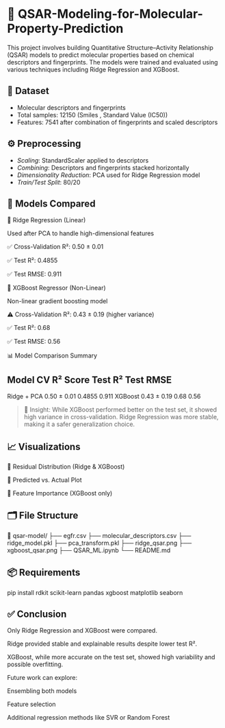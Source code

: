 # 🧪 QSAR-Modeling-for-Molecular-Property-Prediction

This project involves building Quantitative Structure–Activity Relationship (QSAR) models to predict molecular properties based on chemical descriptors and fingerprints. The models were trained and evaluated using various techniques including Ridge Regression and XGBoost.

## 📂 Dataset

- Molecular descriptors and fingerprints
- Total samples: 12150 (Smiles , Standard Value (IC50))
- Features: 7541 after combination of fingerprints and scaled descriptors

 ## ⚙️ Preprocessing

- *Scaling*: StandardScaler applied to descriptors
- *Combining*: Descriptors and fingerprints stacked horizontally
- *Dimensionality Reduction*: PCA used for Ridge Regression model
- *Train/Test Split*: 80/20

## 🧠 Models Compared

🔹 Ridge Regression (Linear)

Used after PCA to handle high-dimensional features

✅ Cross-Validation R²: 0.50 ± 0.01

✅ Test R²: 0.4855

✅ Test RMSE: 0.911

🔹 XGBoost Regressor (Non-Linear)

Non-linear gradient boosting model

⚠️ Cross-Validation R²: 0.43 ± 0.19 (higher variance)

✅ Test R²: 0.68

✅ Test RMSE: 0.56

📊 Model Comparison Summary

## Model	CV R² Score	Test R²	Test RMSE

Ridge + PCA	0.50 ± 0.01	0.4855	0.911
XGBoost	0.43 ± 0.19	0.68	0.56


> 🔎 Insight: While XGBoost performed better on the test set, it showed high variance in cross-validation. Ridge Regression was more stable, making it a safer generalization choice.


## 📈 Visualizations

📌 Residual Distribution (Ridge & XGBoost)

📌 Predicted vs. Actual Plot

📌 Feature Importance (XGBoost only)

## 🗂️ File Structure

📁 qsar-model/
├── egfr.csv
├── molecular_descriptors.csv
├── ridge_model.pkl
├── pca_transform.pkl
├── ridge_qsar.png
├── xgboost_qsar.png
├── QSAR_ML.ipynb
└── README.md


## 📦 Requirements

pip install rdkit scikit-learn pandas xgboost matplotlib seaborn


## ✅ Conclusion

Only Ridge Regression and XGBoost were compared.

Ridge provided stable and explainable results despite lower test R².

XGBoost, while more accurate on the test set, showed high variability and possible overfitting.

Future work can explore:

Ensembling both models

Feature selection

Additional regression methods like SVR or Random Forest
